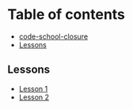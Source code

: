 # Table of contents

* [code-school-closure](README.md)
* [Lessons](lessons.md)

## Lessons <a id="lessons-1"></a>

* [Lesson 1](lessons-1/lesson-1.md)
* [Lesson 2](lessons-1/lesson-2.md)

